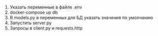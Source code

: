 1) Указать переменные в файле .env
2) docker-compose up db
3) В models.py в переменных для БД указать значения по умолчанию
4) Запустить server.py
5) Запросы в client.py и requests.http